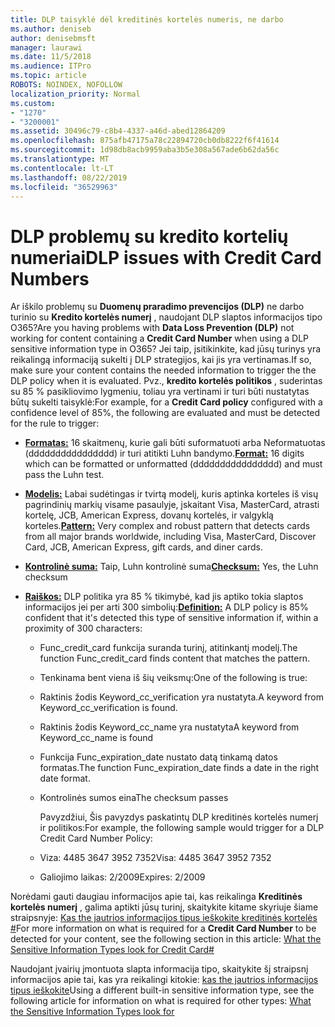 ```yaml
---
title: DLP taisyklė dėl kreditinės kortelės numeris, ne darbo
ms.author: deniseb
author: denisebmsft
manager: laurawi
ms.date: 11/5/2018
ms.audience: ITPro
ms.topic: article
ROBOTS: NOINDEX, NOFOLLOW
localization_priority: Normal
ms.custom:
- "1270"
- "3200001"
ms.assetid: 30496c79-c8b4-4337-a46d-abed12864209
ms.openlocfilehash: 875afb47175a78c22894720cb0db8222f6f41614
ms.sourcegitcommit: 1d98db8acb9959aba3b5e308a567ade6b62da56c
ms.translationtype: MT
ms.contentlocale: lt-LT
ms.lasthandoff: 08/22/2019
ms.locfileid: "36529963"
---
```

# <a name="dlp-issues-with-credit-card-numbers"></a><span data-ttu-id="be247-102">DLP problemų su kredito kortelių numeriai</span><span class="sxs-lookup"><span data-stu-id="be247-102">DLP issues with Credit Card Numbers</span></span>

<span data-ttu-id="be247-103">Ar iškilo problemų su **Duomenų praradimo prevencijos (DLP)** ne darbo turinio su **Kredito kortelės numerį** , naudojant DLP slaptos informacijos tipo O365?</span><span class="sxs-lookup"><span data-stu-id="be247-103">Are you having problems with **Data Loss Prevention (DLP)** not working for content containing a **Credit Card Number** when using a DLP sensitive information type in O365?</span></span> <span data-ttu-id="be247-104">Jei taip, įsitikinkite, kad jūsų turinys yra reikalingą informaciją sukelti į DLP strategijos, kai jis yra vertinamas.</span><span class="sxs-lookup"><span data-stu-id="be247-104">If so, make sure your content contains the needed information to trigger the the DLP policy when it is evaluated.</span></span> <span data-ttu-id="be247-105">Pvz., **kredito kortelės politikos** , suderintas su 85 % pasikliovimo lygmeniu, toliau yra vertinami ir turi būti nustatytas būtų sukelti taisyklė:</span><span class="sxs-lookup"><span data-stu-id="be247-105">For example, for a **Credit Card policy** configured with a confidence level of 85%, the following are evaluated and must be detected for the rule to trigger:</span></span>
  
- <span data-ttu-id="be247-106">**[Formatas:](https://docs.microsoft.com/office365/securitycompliance/what-the-sensitive-information-types-look-for#format-19)** 16 skaitmenų, kurie gali būti suformatuoti arba Neformatuotas (dddddddddddddddd) ir turi atitikti Luhn bandymo.</span><span class="sxs-lookup"><span data-stu-id="be247-106">**[Format:](https://docs.microsoft.com/office365/securitycompliance/what-the-sensitive-information-types-look-for#format-19)** 16 digits which can be formatted or unformatted (dddddddddddddddd) and must pass the Luhn test.</span></span>

- <span data-ttu-id="be247-107">**[Modelis:](https://docs.microsoft.com/office365/securitycompliance/what-the-sensitive-information-types-look-for#pattern-19)** Labai sudėtingas ir tvirtą modelį, kuris aptinka korteles iš visų pagrindinių markių visame pasaulyje, įskaitant Visa, MasterCard, atrasti kortelę, JCB, American Express, dovanų kortelės, ir valgyklą korteles.</span><span class="sxs-lookup"><span data-stu-id="be247-107">**[Pattern:](https://docs.microsoft.com/office365/securitycompliance/what-the-sensitive-information-types-look-for#pattern-19)** Very complex and robust pattern that detects cards from all major brands worldwide, including Visa, MasterCard, Discover Card, JCB, American Express, gift cards, and diner cards.</span></span>

- <span data-ttu-id="be247-108">**[Kontrolinė suma:](https://docs.microsoft.com/office365/securitycompliance/what-the-sensitive-information-types-look-for#checksum-19)** Taip, Luhn kontrolinė suma</span><span class="sxs-lookup"><span data-stu-id="be247-108">**[Checksum:](https://docs.microsoft.com/office365/securitycompliance/what-the-sensitive-information-types-look-for#checksum-19)** Yes, the Luhn checksum</span></span>

- <span data-ttu-id="be247-109">**[Raiškos:](https://docs.microsoft.com/office365/securitycompliance/what-the-sensitive-information-types-look-for#definition-19)** DLP politika yra 85 % tikimybė, kad jis aptiko tokia slaptos informacijos jei per arti 300 simbolių:</span><span class="sxs-lookup"><span data-stu-id="be247-109">**[Definition:](https://docs.microsoft.com/office365/securitycompliance/what-the-sensitive-information-types-look-for#definition-19)** A DLP policy is 85% confident that it's detected this type of sensitive information if, within a proximity of 300 characters:</span></span>

  - <span data-ttu-id="be247-110">Func_credit_card funkcija suranda turinį, atitinkantį modelį.</span><span class="sxs-lookup"><span data-stu-id="be247-110">The function Func_credit_card finds content that matches the pattern.</span></span>

  - <span data-ttu-id="be247-111">Tenkinama bent viena iš šių veiksmų:</span><span class="sxs-lookup"><span data-stu-id="be247-111">One of the following is true:</span></span>

  - <span data-ttu-id="be247-112">Raktinis žodis Keyword_cc_verification yra nustatyta.</span><span class="sxs-lookup"><span data-stu-id="be247-112">A keyword from Keyword_cc_verification is found.</span></span>

  - <span data-ttu-id="be247-113">Raktinis žodis Keyword_cc_name yra nustatyta</span><span class="sxs-lookup"><span data-stu-id="be247-113">A keyword from Keyword_cc_name is found</span></span>

  - <span data-ttu-id="be247-114">Funkcija Func_expiration_date nustato datą tinkamą datos formatas.</span><span class="sxs-lookup"><span data-stu-id="be247-114">The function Func_expiration_date finds a date in the right date format.</span></span>

  - <span data-ttu-id="be247-115">Kontrolinės sumos eina</span><span class="sxs-lookup"><span data-stu-id="be247-115">The checksum passes</span></span>

    <span data-ttu-id="be247-116">Pavyzdžiui, Šis pavyzdys paskatintų DLP kreditinės kortelės numerį ir politikos:</span><span class="sxs-lookup"><span data-stu-id="be247-116">For example, the following sample would trigger for a DLP Credit Card Number Policy:</span></span>

  - <span data-ttu-id="be247-117">Viza: 4485 3647 3952 7352</span><span class="sxs-lookup"><span data-stu-id="be247-117">Visa: 4485 3647 3952 7352</span></span>
  
  - <span data-ttu-id="be247-118">Galiojimo laikas: 2/2009</span><span class="sxs-lookup"><span data-stu-id="be247-118">Expires: 2/2009</span></span>

<span data-ttu-id="be247-119">Norėdami gauti daugiau informacijos apie tai, kas reikalinga **Kreditinės kortelės numerį** , galima aptikti jūsų turinį, skaitykite kitame skyriuje šiame straipsnyje: [Kas the jautrios informacijos tipus ieškokite kreditinės kortelės #](https://docs.microsoft.com/office365/securitycompliance/what-the-sensitive-information-types-look-for#credit-card-number)</span><span class="sxs-lookup"><span data-stu-id="be247-119">For more information on what is required for a **Credit Card Number** to be detected for your content, see the following section in this article: [What the Sensitive Information Types look for Credit Card#](https://docs.microsoft.com/office365/securitycompliance/what-the-sensitive-information-types-look-for#credit-card-number)</span></span>
  
<span data-ttu-id="be247-120">Naudojant įvairių įmontuota slapta informacija tipo, skaitykite šį straipsnį informacijos apie tai, kas yra reikalingi kitokie: [kas the jautrios informacijos tipus ieškokite](https://docs.microsoft.com/office365/securitycompliance/what-the-sensitive-information-types-look-for)</span><span class="sxs-lookup"><span data-stu-id="be247-120">Using a different built-in sensitive information type, see the following article for information on what is required for other types: [What the Sensitive Information Types look for](https://docs.microsoft.com/office365/securitycompliance/what-the-sensitive-information-types-look-for)</span></span>
  